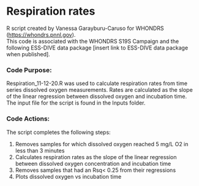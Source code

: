 # Respiration rates
  
R script created by Vanessa Garayburu-Caruso for WHONDRS (https://whondrs.pnnl.gov).  
This code is associated with the WHONDRS S19S Campaign and the following ESS-DIVE data package [insert link to ESS-DIVE data package when published].  
  
### Code Purpose:
Respiration_11-12-20.R was used to calculate respiration rates from time series dissolved oxygen measurements. Rates are calculated as the slope of the linear regression between dissolved oxygen and incubation time.  
The input file for the script is found in the Inputs folder.  
  
### Code Actions:
The script completes the following steps:   

1. Removes samples for which dissolved oxygen reached 5 mg/L O2 in less than 3 minutes
2. Calculates respiration rates as the slope of the linear regression between dissolved oxygen concentration and incubation time
3. Removes samples that had an Rsq< 0.25 from their regressions
4. Plots dissolved oxygen vs incubation time
